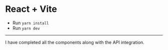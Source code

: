 # React + Vite

-   Run `yarn install`
-   Run `yarn dev`
<hr/>

I have completed all the components along with the API integration.
